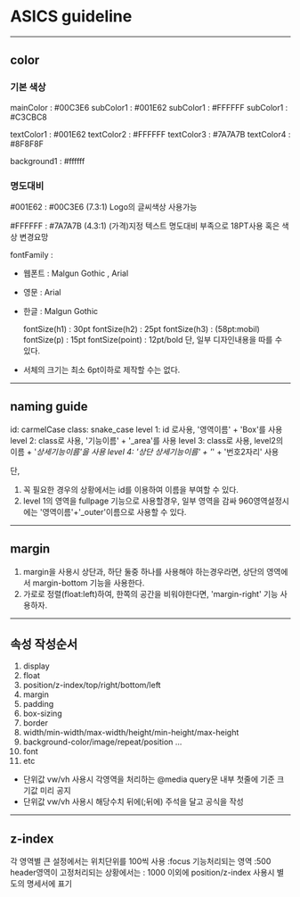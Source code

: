 # ASICS guideline

---

##  color 
### 기본 색상

mainColor   : #00C3E6
subColor1   : #001E62
subColor1   : #FFFFFF
subColor1   : #C3CBC8

textColor1  : #001E62
textColor2  : #FFFFFF
textColor3   : #7A7A7B
textColor4  : #8F8F8F

background1 : #ffffff



### 명도대비

#001E62 : #00C3E6 (7.3:1)  Logo의 글씨색상 사용가능

#FFFFFF : #7A7A7B (4.3:1) (가격)지정 텍스트 명도대비 부족으로 18PT사용 혹은 색상 변경요망





fontFamily : 

- 웹폰트 : Malgun Gothic , Arial

- 영문 : Arial

- 한글 : Malgun Gothic

  fontSize(h1)    :  30pt
  fontSize(h2)    : 25pt
  fontSize(h3)    : (58pt:mobil)
  fontSize(p)     : 15pt
  fontSize(point) : 12pt/bold
  단, 일부 디자인내용을 따를 수 있다.

- 서체의 크기는 최소 6pt이하로 제작할 수는 없다. 

---

## naming guide 

id: carmelCase
class: snake_case
level 1: id 로사용, '영역이름' + 'Box'를 사용
level 2: class로 사용, '기능이름' + '_area'를 사용
level 3: class로 사용, level2의 이름 + '_상세기능이름'을 사용
level 4: '상단 상세기능이름' + '_' + '번호2자리' 사용

단, 
1. 꼭 필요한 경우의 상황에서는 id를 이용하여 이름을 부여할 수 있다. 
2. level 1의 영역을 fullpage 기능으로 사용할경우, 일부 영역을 감싸 960영역설정시에는 '영역이름'+'_outer'이름으로 사용할 수 있다.  

---


## margin 

1. margin을 사용시 상단과, 하단 둘중 하나를 사용해야 하는경우라면, 상단의 영역에서 margin-bottom 기능을 사용한다.
2. 가로로 정렬(float:left)하여, 한쪽의 공간을 비워야한다면, 'margin-right' 기능 사용하자.

---

## 속성 작성순서 

1. display
2. float
3. position/z-index/top/right/bottom/left
4. margin
5. padding
6. box-sizing
7. border
8. width/min-width/max-width/height/min-height/max-height
9. background-color/image/repeat/position ...
10. font
11. etc

- 단위값 vw/vh 사용시 각영역을 처리하는 @media query문 내부 첫줄에 기준 크기값 미리 공지
- 단위값 vw/vh 사용시 해당수치 뒤에(;뒤에) 주석을 달고 공식을 작성

---

## z-index 

각 영역별 큰 설정에서는 위치단위를 100씩 사용
:focus 기능처리되는 영역 :500
header영역이 고정처리되는 상황에서는 : 1000
이외에 position/z-index 사용시 별도의 명세서에 표기
